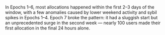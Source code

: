 
In Epochs 1–6, most allocations happened within the first 2–3 days of the window, with a few anomalies caused by lower weekend activity and sybil spikes in Epochs 1–4. Epoch 7 broke the pattern: it had a sluggish start but an unprecedented surge in the second week — nearly 100 users made their first allocation in the final 24 hours alone.